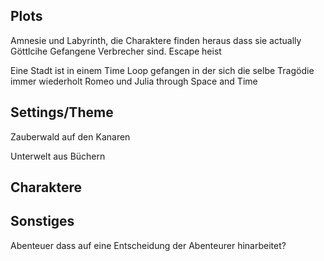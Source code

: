 
## Plots
Amnesie und Labyrinth, die Charaktere finden heraus dass sie actually Göttlcihe Gefangene Verbrecher sind. Escape heist

Eine Stadt ist in einem Time Loop gefangen in der sich die selbe Tragödie immer wiederholt
Romeo und Julia through Space and Time

## Settings/Theme
Zauberwald auf den Kanaren

Unterwelt aus Büchern

## Charaktere





## Sonstiges
Abenteuer dass auf eine Entscheidung der Abenteurer hinarbeitet?
